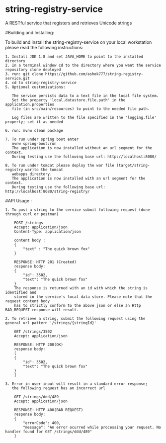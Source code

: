# string-registry-service
A RESTful service that registers and retrieves Unicode strings

#Building and Installing:

To build and install the string-registry-service on your local workstation please read the following instructions:

	1. Install JDK 1.8 and set JAVA_HOME to point to the installed directory
	2. In a terminal window cd to the directory where you want the service repository clone deployed
	3. run: git clone https://github.com/ashok777/string-registry-service.git
	4. cd to string-registry-service
	5. Optional customizations:
	
	   The service persists data to a text file in the local file system. 
	   Set the property 'local.datastore.file.path' in the application.properties 
	   file (in src/main/resources) to point to the needed file path. 
	   
	   Log files are written to the file specified in the 'logging.file' property; set it as needed

	6. run: mvnw clean package
	
	7. To run under spring boot enter
	   mvnw spring-boot:run	
	   The application is now installed without an url segment for the context.
	   During testing use the following base url: http://localhost:8080/

	8. To run under tomcat please deploy the war file (target/string-registry.war)to the tomcat 
	   webapps directory.
	   The application is now installed with an url segment for the context. 
	   During testing use the following base url: http://localhost:8080/string-registry/

#API Usage :

	1. To post a string to the service submit following request (done through curl or postman)  
	
		POST /strings
		Accept: application/json
		Content-Type: application/json

		content body :
		{
			"text" : "The quick brown fox"
		}

		RESPONSE: HTTP 201 (Created)	
		response body:
		{
			"id": 3502,
			"text": "The quick brown fox"
		}
		The response is returned with an id with which the string is identified and 
		stored in the service's local data store. Please note that the request content body 
		has to strictly conform to the above json or else an Http BAD_REQUEST response will result.
		
	2. To retrieve a string, submit the following request using the general url pattern '/strings/{stringId}'	
	
		GET /strings/3502
		Accept: application/json

		RESPONSE: HTTP 200(OK)	
		response body:
		[
		{
			"id": 3502,
			"text": "The quick brown fox"
		}
		]
		
	3. Error in user input will result in a standard error response; 
	   the following request has an incorrect url 	
	
		GET /strings/ddd/489
		Accept: application/json

		RESPONSE: HTTP 400(BAD REQUEST)	
		response body:
		{
			"errorCode": 400,
			"message": "An error ocurred while processing your request. No handler found for GET /strings/ddd/489"
		}	
